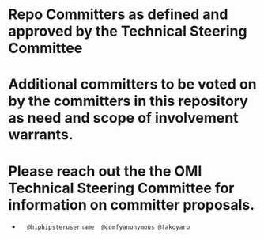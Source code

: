 # Repo Committers as defined and approved by the Technical Steering Committee
# Additional committers to be voted on by the committers in this repository as need and scope of involvement warrants.
# Please reach out the the OMI Technical Steering Committee for information on committer proposals.
*       @hiphipsterusername  @comfyanonymous @takoyaro
